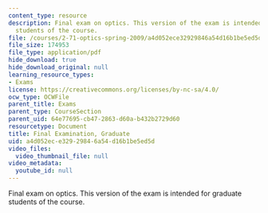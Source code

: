 ```yaml
---
content_type: resource
description: Final exam on optics. This version of the exam is intended for graduate
  students of the course.
file: /courses/2-71-optics-spring-2009/a4d052ece32929846a54d16b1be5ed5d_MIT2_71S09_gfinal.pdf
file_size: 174953
file_type: application/pdf
hide_download: true
hide_download_original: null
learning_resource_types:
- Exams
license: https://creativecommons.org/licenses/by-nc-sa/4.0/
ocw_type: OCWFile
parent_title: Exams
parent_type: CourseSection
parent_uid: 64e77695-cb47-2863-d60a-b432b2729d60
resourcetype: Document
title: Final Examination, Graduate
uid: a4d052ec-e329-2984-6a54-d16b1be5ed5d
video_files:
  video_thumbnail_file: null
video_metadata:
  youtube_id: null
---
```

Final exam on optics. This version of the exam is intended for graduate students of the course.